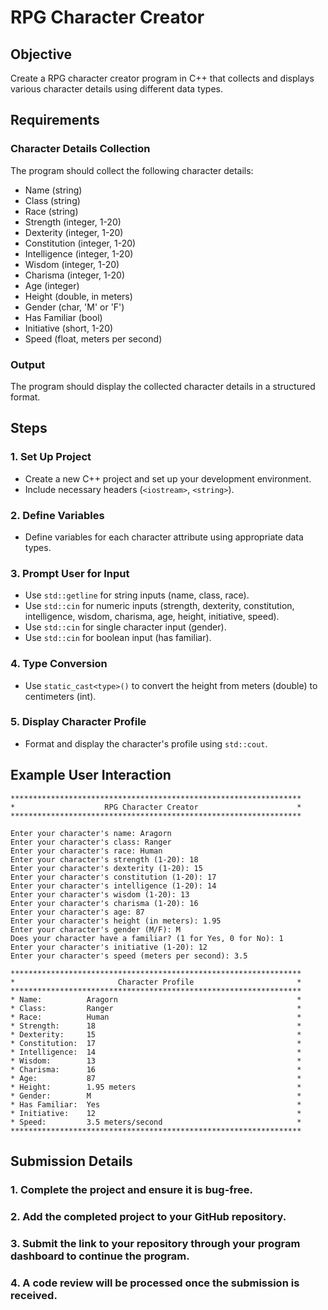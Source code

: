# RPG Character Creator

## Objective

Create a RPG character creator program in C++ that collects and displays various character details using different data types.

## Requirements

### Character Details Collection

The program should collect the following character details:
- Name (string)
- Class (string)
- Race (string)
- Strength (integer, 1-20)
- Dexterity (integer, 1-20)
- Constitution (integer, 1-20)
- Intelligence (integer, 1-20)
- Wisdom (integer, 1-20)
- Charisma (integer, 1-20)
- Age (integer)
- Height (double, in meters)
- Gender (char, 'M' or 'F')
- Has Familiar (bool)
- Initiative (short, 1-20)
- Speed (float, meters per second)

### Output

The program should display the collected character details in a structured format.

## Steps

### 1. Set Up Project

- Create a new C++ project and set up your development environment.
- Include necessary headers (`<iostream>`, `<string>`).

### 2. Define Variables

- Define variables for each character attribute using appropriate data types.

### 3. Prompt User for Input

- Use `std::getline` for string inputs (name, class, race).
- Use `std::cin` for numeric inputs (strength, dexterity, constitution, intelligence, wisdom, charisma, age, height, initiative, speed).
- Use `std::cin` for single character input (gender).
- Use `std::cin` for boolean input (has familiar).

### 4. Type Conversion

- Use `static_cast<type>()` to convert the height from meters (double) to centimeters (int).

### 5. Display Character Profile

- Format and display the character's profile using `std::cout`.

## Example User Interaction

```plaintext
*****************************************************************
*                    RPG Character Creator                      *
*****************************************************************

Enter your character's name: Aragorn
Enter your character's class: Ranger
Enter your character's race: Human
Enter your character's strength (1-20): 18
Enter your character's dexterity (1-20): 15
Enter your character's constitution (1-20): 17
Enter your character's intelligence (1-20): 14
Enter your character's wisdom (1-20): 13
Enter your character's charisma (1-20): 16
Enter your character's age: 87
Enter your character's height (in meters): 1.95
Enter your character's gender (M/F): M
Does your character have a familiar? (1 for Yes, 0 for No): 1
Enter your character's initiative (1-20): 12
Enter your character's speed (meters per second): 3.5

*****************************************************************
*                       Character Profile                       *
*****************************************************************
* Name:          Aragorn                                        *
* Class:         Ranger                                         *
* Race:          Human                                          *
* Strength:      18                                             *
* Dexterity:     15                                             *
* Constitution:  17                                             *
* Intelligence:  14                                             *
* Wisdom:        13                                             *
* Charisma:      16                                             *
* Age:           87                                             *
* Height:        1.95 meters                                    *
* Gender:        M                                              *
* Has Familiar:  Yes                                            *
* Initiative:    12                                             *
* Speed:         3.5 meters/second                              *
*****************************************************************
```
## Submission Details

### 1. Complete the project and ensure it is bug-free.

### 2. Add the completed project to your GitHub repository.

### 3. Submit the link to your repository through your program dashboard to continue the program.

### 4. A code review will be processed once the submission is received.

